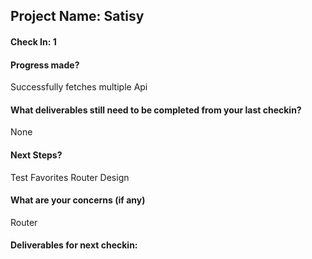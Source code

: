 ## Project Name: Satisy 

#### Check In: 1

#### Progress made?
  Successfully fetches multiple Api
  
#### What deliverables still need to be completed from your last checkin?
  None

#### Next Steps?
  Test
  Favorites
  Router
  Design 
  

#### What are your concerns (if any)
  Router

#### Deliverables for next checkin:

